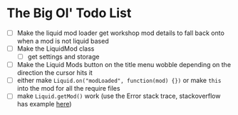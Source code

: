 # The Big Ol' Todo List
- [ ] Make the liquid mod loader get workshop mod details to fall back onto when a mod is not liquid based
- [ ] Make the LiquidMod class
    - [ ] get settings and storage
- [ ] Make the Liquid Mods button on the title menu wobble depending on the direction the cursor hits it
- [ ] either make `Liquid.on("modLoaded", function(mod) {})` or make `this` into the mod for all the require files
- [ ] make `Liquid.getMod()` work (use the Error stack trace, stackoverflow has example [here](https://stackoverflow.com/questions/16697791/nodejs-get-filename-of-caller-function/29581862#29581862))